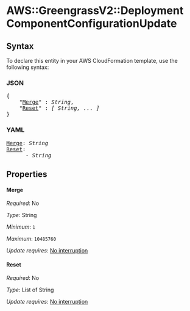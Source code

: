# AWS::GreengrassV2::Deployment ComponentConfigurationUpdate

## Syntax

To declare this entity in your AWS CloudFormation template, use the following syntax:

### JSON

<pre>
{
    "<a href="#merge" title="Merge">Merge</a>" : <i>String</i>,
    "<a href="#reset" title="Reset">Reset</a>" : <i>[ String, ... ]</i>
}
</pre>

### YAML

<pre>
<a href="#merge" title="Merge">Merge</a>: <i>String</i>
<a href="#reset" title="Reset">Reset</a>: <i>
      - String</i>
</pre>

## Properties

#### Merge

_Required_: No

_Type_: String

_Minimum_: <code>1</code>

_Maximum_: <code>10485760</code>

_Update requires_: [No interruption](https://docs.aws.amazon.com/AWSCloudFormation/latest/UserGuide/using-cfn-updating-stacks-update-behaviors.html#update-no-interrupt)

#### Reset

_Required_: No

_Type_: List of String

_Update requires_: [No interruption](https://docs.aws.amazon.com/AWSCloudFormation/latest/UserGuide/using-cfn-updating-stacks-update-behaviors.html#update-no-interrupt)
